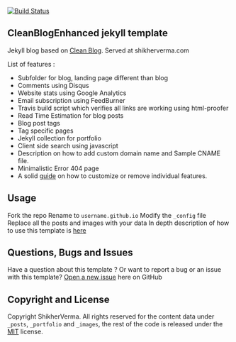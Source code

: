 [![Build Status](https://travis-ci.org/ShikherVerma/Shikherverma.github.io.svg?branch=master)](https://travis-ci.org/ShikherVerma/Shikherverma.github.io)

## CleanBlogEnhanced jekyll template

Jekyll blog based on [Clean Blog](http://startbootstrap.com/template-overviews/clean-blog/). Served at shikherverma.com

List of features :
* Subfolder for blog, landing page different than blog
* Comments using Disqus
* Website stats using Google Analytics
* Email subscription using FeedBurner
* Travis build script which verifies all links are working using html-proofer
* Read Time Estimation for blog posts
* Blog post tags
* Tag specific pages
* Jekyll collection for portfolio
* Client side search using javascript
* Description on how to add custom domain name and Sample CNAME file.
* Minimalistic Error 404 page
* A solid [guide](http://shikherverma.com/blog/Yet-Another-Jekyll-Blog) on how to customize or remove individual features.

## Usage

Fork the repo
Rename to `username.github.io`
Modify the `_config` file
Replace all the posts and images with your data
In depth description of how to use this template is [here](http://shikherverma.com/blog/Yet-Another-Jekyll-Blog)

## Questions, Bugs and Issues

Have a question about this template ? Or want to report a bug or an issue with this template? [Open a new issue](https://github.com/ShikherVerma/shikherverma.github.io/issues) here on GitHub

## Copyright and License

Copyright ShikherVerma. All rights reserved for the content data under `_posts`, `_portfolio` and `_images`, the rest of the code is released under the [MIT](https://github.com/ShikherVerma/shikherverma.github.io/blob/gh-pages/LICENSE) license.
